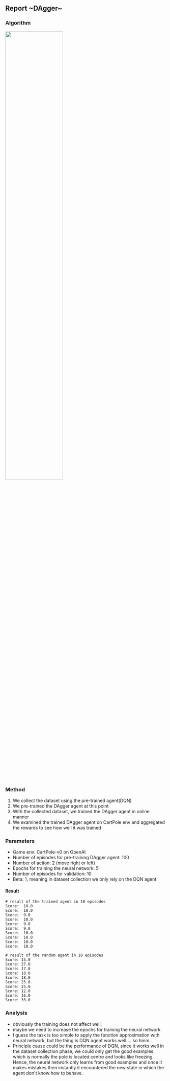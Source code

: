 ## Report ~DAgger~

### Algorithm

<img src="/home/noio0925/Desktop/CW01/images/DAgger_algo.png" width=60%>

### Method

1. We collect the dataset using the pre-trained agent(DQN)
2. We pre-trained the DAgger agent at this point
3. With the collected dataset, we trained the DAgger agent in online manner
4. We examined the trained DAgger agent on CartPole env and aggregated the rewards to see how well it was trained

### Parameters

- Game env: CartPole-v0 on OpenAI
- Number of episodes for pre-training DAgger agent: 100
- Number of action: 2 (move right or left)
- Epochs for training the neural network: 5
- Number of episodes for validation: 10
- Beta: 1, meaning in dataset collection we only rely on the DQN agent

#### Result

```shell
# result of the trained agent in 10 episodes
Score:  10.0
Score:  10.0
Score:  9.0
Score:  10.0
Score:  9.0
Score:  9.0
Score:  10.0
Score:  10.0
Score:  10.0
Score:  10.0

# result of the random agent in 10 episodes
Score: 15.0
Score: 27.0
Score: 17.0
Score: 18.0
Score: 18.0
Score: 25.0
Score: 25.0
Score: 12.0
Score: 16.0
Score: 33.0
```

### Analysis

- obviously the training does not affect well.
- maybe we need to increase the epochs for training the neural network
- I guess the task is too simple to apply the function approximation with neural network, but the thing is DQN agent works well.... so hmm..
- Principle cause could be the performance of DQN, since it works well in the dataset collection phase, we could only get the good examples which is normally the pole is located centre and looks like freezing. Hence, the neural network only learns from good examples and once it makes mistakes then instantly it encountered the new state in which the agent don't know how to behave.
